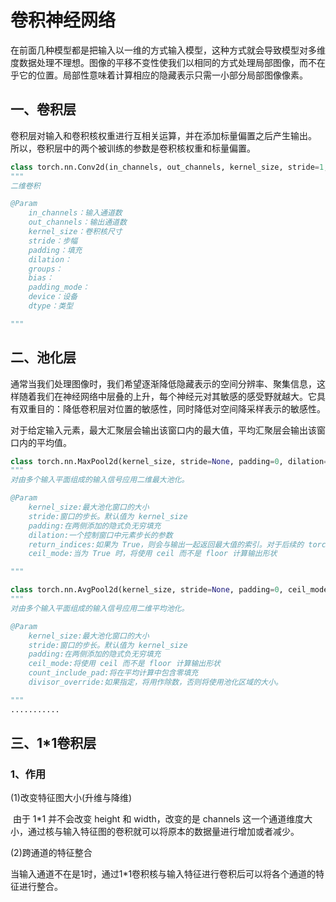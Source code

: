 # 卷积神经网络

​	在前面几种模型都是把输入以一维的方式输入模型，这种方式就会导致模型对多维度数据处理不理想。图像的平移不变性使我们以相同的方式处理局部图像，而不在乎它的位置。局部性意味着计算相应的隐藏表示只需一小部分局部图像像素。

## 一、卷积层

​	卷积层对输入和卷积核权重进行互相关运算，并在添加标量偏置之后产生输出。 所以，卷积层中的两个被训练的参数是卷积核权重和标量偏置。

```python
class torch.nn.Conv2d(in_channels, out_channels, kernel_size, stride=1, padding=0, dilation=1, groups=1, bias=True, padding_mode='zeros', device=None, dtype=None)
"""
二维卷积

@Param
	in_channels：输入通道数
	out_channels：输出通道数
	kernel_size：卷积核尺寸
	stride：步幅
	padding：填充
	dilation：
	groups：
	bias：
	padding_mode：
	device：设备
	dtype：类型

"""
```



## 二、池化层

​	通常当我们处理图像时，我们希望逐渐降低隐藏表示的空间分辨率、聚集信息，这样随着我们在神经网络中层叠的上升，每个神经元对其敏感的感受野就越大。它具有双重目的：降低卷积层对位置的敏感性，同时降低对空间降采样表示的敏感性。

​	对于给定输入元素，最大汇聚层会输出该窗口内的最大值，平均汇聚层会输出该窗口内的平均值。

```python
class torch.nn.MaxPool2d(kernel_size, stride=None, padding=0, dilation=1, return_indices=False, ceil_mode=False)
"""
对由多个输入平面组成的输入信号应用二维最大池化。

@Param
	kernel_size:最大池化窗口的大小
	stride:窗口的步长。默认值为 kernel_size
	padding:在两侧添加的隐式负无穷填充
	dilation:一个控制窗口中元素步长的参数
	return_indices:如果为 True，则会与输出一起返回最大值的索引。对于后续的 torch.nn.MaxUnpool2d 很有用
	ceil_mode:当为 True 时，将使用 ceil 而不是 floor 计算输出形状

"""

class torch.nn.AvgPool2d(kernel_size, stride=None, padding=0, ceil_mode=False, count_include_pad=True, divisor_override=None)
"""
对由多个输入平面组成的输入信号应用二维平均池化。

@Param
	kernel_size:最大池化窗口的大小
	stride:窗口的步长。默认值为 kernel_size
	padding:在两侧添加的隐式负无穷填充
	ceil_mode:将使用 ceil 而不是 floor 计算输出形状
	count_include_pad:将在平均计算中包含零填充
	divisor_override:如果指定，将用作除数，否则将使用池化区域的大小。

"""
...........
```



## 三、1*1卷积层

### 1、作用

(1)改变特征图大小(升维与降维)

​	由于 1*1 并不会改变 height 和 width，改变的是 channels 这一个通道维度大小，通过核与输入特征图的卷积就可以将原本的数据量进行增加或者减少。

(2)跨通道的特征整合

​	当输入通道不在是1时，通过1*1卷积核与输入特征进行卷积后可以将各个通道的特征进行整合。
